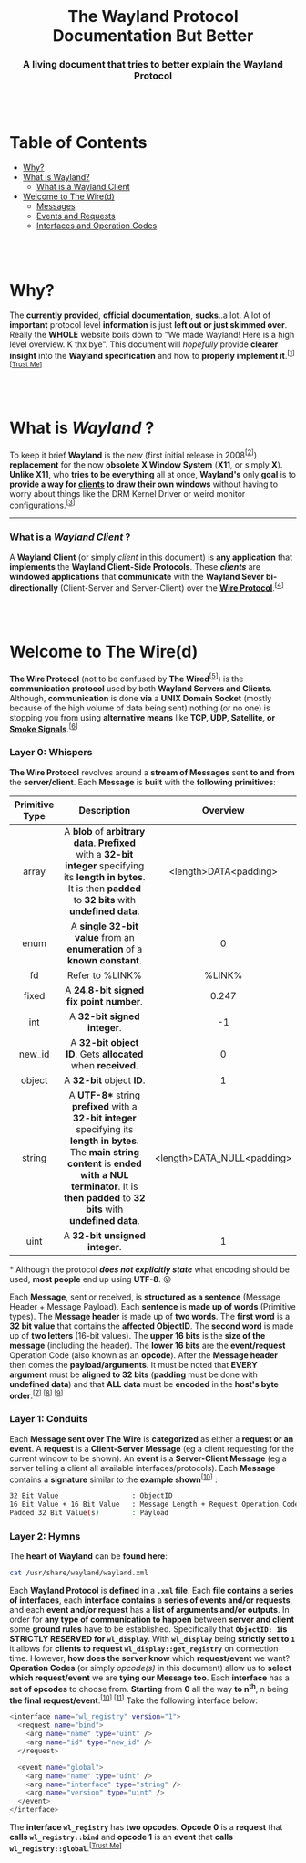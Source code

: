 <!-- Move text down -->
<br>

<!-- Header -->
<h1 align="center">The Wayland Protocol Documentation But Better</h1>

<!-- Subheading -->
<h3 align="center">A living document that tries to better explain the Wayland Protocol</h3>

<!-- Move text down -->
<br>

<!-- Move text down -->
<br>

# Table of Contents

- [Why?](#why)
- [What is Wayland?](#what-is-wayland-)
  - [What is a Wayland Client](#what-is-a-wayland-client-)
- [Welcome to The Wire(d)](#welcome-to-the-wired)
  - [Messages](#layer-0-whispers)
  - [Events and Requests](#layer-1-conduits)
  - [Interfaces and Operation Codes](#layer-2-hymns)

<!-- Move text down -->
<br>

<!-- Move text down -->
<br>

# Why?

The **currently provided**, **official documentation**, **sucks**..a lot. A lot of **important** protocol level **information** is just **left out or just skimmed over**. Really the **WHOLE** website boils down to "We made Wayland! Here is a high level overview. K thx bye". This document will _hopefully_ provide **clearer insight** into the **Wayland specification** and how to **properly implement it**.<sup>[[1][link-source-1]] [[Trust Me][link-source-trust]]</sup>

<!-- Move text down -->
<br>

<!-- Move text down -->
<br>

# What is _Wayland_ ?

To keep it brief **Wayland** is the _new_ (first initial release in 2008<sup>[[2][link-source-2]]</sup>) **replacement** for the now **obsolete X Window System** (**X11**, or simply **X**). **Unlike X11**, who **tries to be everything** all at once, **Wayland's** only **goal** is to **provide a way for [clients](#what-is-a-wayland-client-) to draw their own windows** without having to worry about things like the DRM Kernel Driver or weird monitor configurations.<sup>[[3][link-source-3]]</sup>

---

### What is a _Wayland Client_ ?

A **Wayland Client** (or simply _client_ in this document) is **any application** that **implements** the **Wayland Client-Side Protocols**. These **_clients_** are **windowed applications** that **communicate** with the **Wayland Sever bi-directionally** (Client-Server and Server-Client) over the **[Wire Protocol](#welcome-to-the-wired)**.<sup>[[4][link-source-4]]</sup>

<!-- Move text down -->
<br>

<!-- Move text down -->
<br>

# Welcome to The Wire(d)

**The Wire Protocol** (not to be confused by **The Wired**<sup>[[5][link-source-5]]</sup>) is the **communication protocol** used by both **Wayland Servers and Clients**. Although, **communication** is done **via** a **UNIX Domain Socket** (mostly because of the high volume of data being sent) nothing (or no one) is stopping you from using **alternative means** like **TCP, UDP, Satellite, or [Smoke Signals][link-source-smoke-signals]**.<sup>[[6][link-source-6]]</sup>

### Layer 0: Whispers

**The Wire Protocol** revolves around a **stream of Messages** sent **to and from** the **server/client**. Each **Message** is **built** with the **following primitives**:

| Primitive Type |                                                                                                          Description                                                                                                          |           Overview           |
| :------------: | :---------------------------------------------------------------------------------------------------------------------------------------------------------------------------------------------------------------------------: | :--------------------------: |
|     array      |                          A **blob** of **arbitrary data**. **Prefixed** with a **32-bit integer** specifying its **length in bytes**. It is then **padded** to **32 bits** with **undefined data**.                           |   \<length>DATA\<padding>    |
|      enum      |                                                                          A **single 32-bit value** from an **enumeration** of a **known constant**.                                                                           |              0               |
|       fd       |                                                                                                        Refer to %LINK%                                                                                                        |            %LINK%            |
|     fixed      |                                                                                            A **24.8-bit signed fix point number**.                                                                                            |            0.247             |
|      int       |                                                                                                 A **32-bit signed integer**.                                                                                                  |              -1              |
|     new_id     |                                                                                 A **32-bit object ID**. Gets **allocated** when **received**.                                                                                 |              0               |
|     object     |                                                                                                  A **32-bit** object **ID**.                                                                                                  |              1               |
|     string     | A **UTF-8\*** string **prefixed** with a **32-bit integer** specifying its **length in bytes**. The **main string content** is **ended with a NUL terminator**. It is **then padded** to **32 bits** with **undefined data**. | \<length>DATA_NULL\<padding> |
|      uint      |                                                                                                A **32-bit unsigned integer**.                                                                                                 |              1               |

\* Although the protocol **_does not explicitly state_** what encoding should be used, **most people** end up using **UTF-8**. 😛

Each **Message**, sent or received, is **structured as a sentence** (Message Header + Message Payload). Each **sentence** is **made up of words** (Primitive types). The **Message header** is made up of **two words**. The **first word** is a **32 bit value** that contains the **affected ObjectID**. The **second word** is made up of **two letters** (16-bit values). The **upper 16 bits** is the **size of the message** (including the header). The **lower 16 bits** are the **event/request** Operation Code (also known as an **opcode**). After the **Message header** then comes the **payload/arguments**. It must be noted that **EVERY argument** must be **aligned to 32 bits** (**padding** must be done with **undefined data**) and that **ALL data** must be **encoded** in the **host's byte order**.<sup>[[7][link-source-7]] [[8][link-source-8]] [[9][link-source-9]]</sup>

### Layer 1: Conduits

Each **Message sent over The Wire** is **categorized** as either a **request or an event**. A **request** is a **Client-Server Message** (eg a client requesting for the current window to be shown). An **event** is a **Server-Client Message** (eg a server telling a client all available interfaces/protocols). Each **Message** contains a **signature** similar to the **example shown**<sup>[[10][link-source-10]]</sup>
:

```sh
32 Bit Value                  : ObjectID
16 Bit Value + 16 Bit Value   : Message Length + Request Operation Code
Padded 32 Bit Value(s)        : Payload
```

### Layer 2: Hymns

The **heart of Wayland** can be **found here**:

```sh
cat /usr/share/wayland/wayland.xml
```

Each **Wayland Protocol** is **defined** in a **`.xml` file**. Each **file contains** a **series of interfaces**, each **interface contains** a **series of events and/or requests**, and each **event and/or request** has a **list of arguments and/or outputs**. In order for **any type of communication to happen** between **server and client** some **ground rules** have to be established. Specifically that **`ObjectID: 1`is STRICTLY RESERVED for `wl_display`**. With **`wl_display`** being **strictly set to `1`** it allows for **clients to request `wl_display::get_registry`** on connection time. However, **how does the server know** which **request/event** we want? **Operation Codes** (or simply _opcode(s)_ in this document) allow us to **select which request/event** we are **tying our Message too**. Each **interface** has a **set of opcodes** to choose from. **Starting** from **0** all the way **to n**<sup>**th**</sup>, n being **the final request/event**.<sup>[[10][link-source-10]] [[11][link-source-11]]</sup> Take the following interface below:

```sh
<interface name="wl_registry" version="1">
  <request name="bind">
    <arg name="name" type="uint" />
    <arg name="id" type="new_id" />
  </request>

  <event name="global">
    <arg name="name" type="uint" />
    <arg name="interface" type="string" />
    <arg name="version" type="uint" />
  </event>
</interface>
```

The **interface `wl_registry`** has **two opcodes**. **Opcode 0** is a **request** that **calls `wl_registry::bind`** and **opcode 1** is an **event** that **calls `wl_registry::global`**.<sup>[[Trust Me][link-source-trust]]</sup>

<!-- Sources -->

[link-source-1]: https://wayland.freedesktop.org/docs/html/
[link-source-2]: https://cgit.freedesktop.org/wayland/wayland/commit/?id=97f1ebe8d5c2e166fabf757182c289fed266a45a
[link-source-3]: https://wayland.freedesktop.org/docs/html/ch01.html#sect-Compositing-manager-display-server
[link-source-4]: https://wayland.freedesktop.org/docs/html/apb.html#id-1.10.2
[link-source-5]: https://sel.fandom.com/wiki/The_Wired
[link-source-6]: https://wayland-book.com/protocol-design/wire-protocol.html#transports
[link-source-7]: https://wayland.freedesktop.org/docs/html/ch04.html#sect-Protocol-Wire-Format
[link-source-8]: https://wayland-book.com/protocol-design/wire-protocol.html#wire-protocol-basics
[link-source-9]: https://wayland-book.com/protocol-design/wire-protocol.html#messages
[link-source-10]: https://wayland-book.com/protocol-design/interfaces-reqs-events.html#interfaces-requests-and-events
[link-source-11]: https://wayland-book.com/registry.html#globals--the-registry
[link-source-trust]: https://github.com/MaxineToTheStars/the-wayland-protocol-documentation-but-better/blob/main/resources/trust.png
[link-source-smoke-signals]: https://github.com/MaxineToTheStars/the-wayland-protocol-documentation-but-better/blob/main/resources/smoke.png
